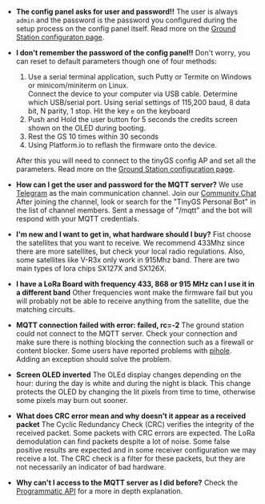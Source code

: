 * **The config panel asks for user and password!!**
The user is always `admin` and the password is the password you configured during the setup process on the config panel itself. Read more on the [Ground Station configuraton page](https://github.com/G4lile0/tinyGS/wiki/Ground-Station-configuration).

* **I don't remember the password of the config panel!!**
 Don't worry, you can reset to default parameters though one of four methods: 
    1) Use a serial terminal application, such Putty or Termite on Windows or minicom/miniterm on Linux.  
       Connect the device to your computer via USB cable. Determine which USB/serial port. Using serial settings of
       115,200 baud, 8 data bit, N parity, 1 stop.  Hit the key `e` on the keyboard 
    2) Push and Hold the user button for 5 seconds the credits screen shown on the OLED during booting. 
    3) Rest the GS 10 times within 30 seconds 
    4) Using Platform.io to reflash the firmware onto the device.

    After this you will need to connect to the tinyGS config AP and set all the parameters. Read more on the [Ground Station configuration page](https://github.com/G4lile0/tinyGS/wiki/Ground-Station-configuration).

* **How can I get the user and password for the MQTT server?**
We use [Telegram](https://telegram.org/) as the main communication channel. Join our 
[Community Chat](https://t.me/joinchat/DmYSElZahiJGwHX6jCzB3Q)  After joining the channel, look or search for 
the "TinyGS Personal Bot" in the list of channel members. Sent a message of "/mqtt" and the bot will respond with your
MQTT credentials.  

* **I'm new and I want to get in, what hardware should I buy?**
Fist choose the satellites that you want to receive. We recommend 433Mhz since there are more satellites, but
check your local radio regulations. Also, some satellites like V-R3x only work in 915Mhz band. There are two main types of lora chips SX127X and SX126X. 

* **I have a LoRa Board with frequency 433, 868 or 915 MHz can I use it in a different band**
Other frequencies wont make the firmware fail but you will probably not be able to receive anything from the satellite, due the matching circuits.

* **MQTT connection failed with error: failed, rc=-2**
The ground station could not connect to the MQTT server. Check your connection and make sure there is nothing blocking the connection such as a firewall or content blocker. Some users have reported problems with [pihole](https://pi-hole.net/). Adding an exception should solve the problem.

* **Screen OLED inverted**
The OLEd display changes depending on the hour: during the day is white and during the night is black. This change
protects the OLED by changing the lit pixels from time to time, otherwise some pixels may burn out sooner.

* **What does CRC error mean and why doesn't it appear as a received packet**
The Cyclic Redundancy Check (CRC) verifies the integrity of the received packet. Some packets with CRC errors are expected. The LoRa demodulation can find packets despite a lot of noise. Some false positive results are expected and in some receiver configuration we may receive a lot. The CRC check is a filter for these packets, but they are not necessarily an indicator of bad hardware.

* **Why can't I access to the MQTT server as I did before?**
Check the [Programmatic API](https://github.com/G4lile0/tinyGS/wiki/Programmatic-API) for a more in depth explanation.





